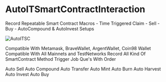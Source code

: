 # AutoITSmartContractInteraction
Record Repeatable Smart Contract Macros - Time Triggered Claim - Sell - Buy - AutoCompound &amp; AutoInvest Setups

![AutoITSC](https://raw.githubusercontent.com/tylerburden22/AutoITSmartContractInteraction/main/ss1.jpg)

Compatible With Metamask, BraveWallet, ArgentWallet, Coin98 Wallet
Compatible With All Mainnets and TestNetworks
Record All Kind Of SmartContract Method
Trigger Job Que's With Order


Auto Sell
Auto Compound
Auto Transfer
Auto Mint
Auto Burn
Auto Harvest
Auto Invest
Auto Buy
